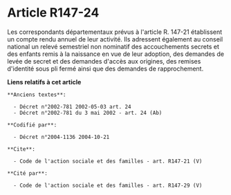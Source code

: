 # Article R147-24

Les correspondants départementaux prévus à l'article R. 147-21 établissent un compte rendu annuel de leur activité. Ils
adressent également au conseil national un relevé semestriel non nominatif des accouchements secrets et des enfants remis à
la naissance en vue de leur adoption, des demandes de levée de secret et des demandes d'accès aux origines, des remises
d'identité sous pli fermé ainsi que des demandes de rapprochement.

**Liens relatifs à cet article**

	**Anciens textes**:

	  - Décret n°2002-781 2002-05-03 art. 24
	  - Décret n°2002-781 du 3 mai 2002 - art. 24 (Ab)

	**Codifié par**:

	  - Décret n°2004-1136 2004-10-21

	**Cite**:

	  - Code de l'action sociale et des familles - art. R147-21 (V)

	**Cité par**:

	  - Code de l'action sociale et des familles - art. R147-29 (V)

